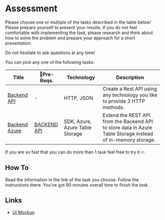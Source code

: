 # Assessment

Please choose one or multiple of the tasks described in the table below! Please prepare yourself to present your results. If you do not feel comfortable with implementing the task, please research and think about how to solve the problem and prepare your approach for a short presentation.

Do not hesitate to ask questions at any time!

You can pick any one of the following tasks:

| Title | 🧨Pre-Reqs. | Technology | Description
|--- |--- |--- |---
| [Backend API](backend-api.md) | - | HTTP, JSON | Create a Rest API using any technology you like to provide 3 HTTP methods.
| [Backend Azure](backend-azure.md) | [BACKEND API](backend-api.md) | SDK, Azure, Azure Table Storage | Extend the REST API from the Backend API to store data in Azure Table Storage instead of in-memory storage.

If you are so fast that you can do more than 1 task feel free to try it 🔥.

## How To

Read the information in the link of the task you choose. Follow the instructions there. You've got 90 minutes overall time to finish the task.

## Links

- [UI Mockup](https://www.figma.com/file/z88cvSEgBbHvQPHdXpuuLo/Azubi-%7C-Shopping-List?node-id=0%3A1)
